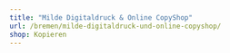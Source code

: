 ```yaml
---
title: "Milde Digitaldruck & Online CopyShop"
url: /bremen/milde-digitaldruck-und-online-copyshop/
shop: Kopieren
---
```

